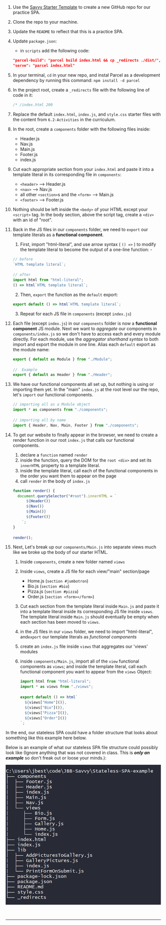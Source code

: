 1.  Use the [Savvy Starter Template](https://github.com/savvy-coders/savvy-starter) to create a new GitHub repo for our practice SPA.

2.  Clone the repo to your machine.

3.  Update the `README` to reflect that this is a practice SPA.

4.  Update `package.json`:

    - in `scripts` add the following code:

    ```json
    "parcel-build": "parcel build index.html && cp _redirects ./dist/",
    "serve": "parcel index.html"
    ```

5.  In your terminal, `cd` in your new repo, and instal Parcel as a development dependency by running this command: `npm install -d parcel`

6.  In the project root, create a `_redirects` file with the following line of code in it:

    ```javascript
    /* /index.html 200
    ```

7.  Replace the default `index.html`, `index.js`, and `style.css` starter files with the content from `6.2-Activities` in the curriculum.

8.  In the root, create a `components` folder with the following files inside:

    - Header.js
    - Nav.js
    - Main.js
    - Footer.js
    - index.js

9.  Cut each appropriate section from your `index.html` and paste it into a template literal in its corresponding file in `components`:

    - `<header>` --> Header.js
    - `<nav>` --> Nav.js
    - all other `<section>`s and the `<form>` --> Main.js
    - `<footer>` --> Footer.js

10. Nothing should be left inside the `<body>` of your HTML except your `<script>` tag. In the body section, above the script tag, create a `<div>` with an id of "root".

11. Back in the JS files in our `components` folder, we need to `export` our template literals as a **functional component**.

    1. First, import "html-literal", and use arrow syntax ( `() =>` ) to modify the template literal to become the output of a one-line function: -

    ```javascript
    // before
    `HTML template literal`;

    // after
    import html from "html-literal";
    () => html`HTML template literal`;
    ```

    2. Then, `export` the function as the `default` export:

    ```javascript
    export default () => html`HTML template literal`;
    ```

    3. Repeat for each JS file in `components` (except `index.js`)

12. Each file (except `index.js`) in our `components` folder is now a **functional component** JS module.
    Next we want to _aggregate_ our components in `components/index.js` so we don't have to access each and every module directly. For each module, use the _aggregator shorthand syntax_ to both import and export the module in one line. Alias each `default` export as the module name:

    ```javascript
    export { default as Module } from "./Module";

    //  Example
    export { default as Header } from "./Header";
    ```

13. We have our functional components all set up, but nothing is using or importing them yet. In the "main" `index.js` at the root level our the repo, let's `import` our functional components.

    ```javascript
    // importing all as a Module object
    import * as components from "./components";

    // importing all by name
    import { Header, Nav, Main, Footer } from "./components";
    ```

14. To get our website to finally appear in the browser, we need to create a render function in our root `index.js` that calls our functional components.

    1. declare a `function` named `render`
    2. inside the function, query the DOM for the `root <div>` and set its `innerHTML` property to a template literal.
    3. inside the template literal, call each of the functional components in the order you want them to appear on the page
    4. call `render` in the body of `index.js`

    ```javascript
    function render() {
      document.querySelector("#root").innerHTML = `
          ${Header()}
          ${Nav()}
          ${Main()}
          ${Footer()}
        `;
    }

    render();
    ```

15. Next, Let's break up our `components/Main.js` into separate views much like we broke up the body of our starter HTML.

    1. Inside `components`, create a new folder named `views`

    2. Inside `views`, create a JS file for each view/"main" section/page

       - Home.js (`section #jumbotron`)
       - Bio.js (`section #bio`)
       - Pizza.js (`section #pizza`)
       - Order.js (`section <form></form>`)

    3. Cut each section from the template literal inside `Main.js` and paste it into a template literal inside its corresponding JS file inside `views`.
       The template literal inside `Main.js` should eventually be empty when each section has been moved to `views`.

    4. in the JS files in our `views` folder, we need to import "html-literal", and`export` our template literals as _functional components_

    5. create an `index.js` file inside `views` that aggregates our 'views' modules

    6. inside `components/Main.js`, import all of the `view` functional components as `views`; and inside the template literal, call each functional component you want to appear from the `views` Object:

       ```javascript
       import html from "html-literal";
       import * as views from "./views";

       export default () => html`
         ${views["Home"]()},
         ${views["Bio"]()},
         ${views["Pizza"]()},
         ${views["Order"]()}
       `;
       ```

In the end, our stateless SPA could have a folder structure that looks about something like this example here below.

Below is an example of what our stateless SPA file structure could possibly look like (Ignore anything that was not covered in class. This is **_only an example_** so don't freak out or loose your minds.):

![Stateless SPA Structure](img/Stateless-SPA_Example.png)

<br>

---
